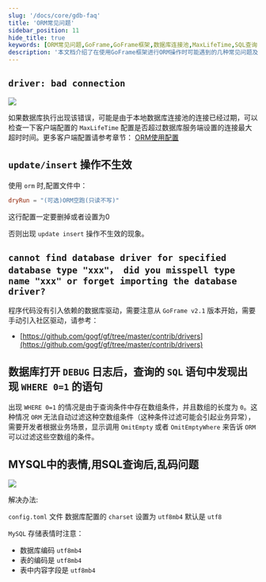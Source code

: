 ```yaml
---
slug: '/docs/core/gdb-faq'
title: 'ORM常见问题'
sidebar_position: 11
hide_title: true
keywords: [ORM常见问题,GoFrame,GoFrame框架,数据库连接池,MaxLifeTime,SQL查询,数据库驱动,调试日志,空数组条件,字符集设置]
description: '本文档介绍了在使用GoFrame框架进行ORM操作时可能遇到的几种常见问题及其解决方案，包括数据库连接池过期导致的连接错误、update和insert操作不生效、无法找到数据库驱动、查询条件带有WHERE 0=1的问题以及MySQL表情存储乱码问题等。同时给出了一些配置建议以优化使用体验。'
---
```


## `driver: bad connection`

![](/markdown/7b384b6f57115b11938d9c0a30dde732.png)

如果数据库执行出现该错误，可能是由于本地数据库连接池的连接已经过期，可以检查一下客户端配置的 `MaxLifeTime` 配置是否超过数据库服务端设置的连接最大超时时间。更多客户端配置请参考章节： [ORM使用配置](./ORM使用配置/ORM使用配置.md)

## `update/insert` 操作不生效

使用 `orm` 时,配置文件中：

```toml
dryRun = "(可选)ORM空跑(只读不写)"
```

这行配置一定要删掉或者设置为0

否则出现 `update insert` 操作不生效的现象。

## `cannot find database driver for specified database type "xxx"， did you misspell type name "xxx" or forget importing the database driver?`

程序代码没有引入依赖的数据库驱动，需要注意从 `GoFrame v2.1` 版本开始，需要手动引入社区驱动，请参考：

- [https://github.com/gogf/gf/tree/master/contrib/drivers](https://github.com/gogf/gf/tree/master/contrib/drivers)

## 数据库打开 `DEBUG` 日志后，查询的 `SQL` 语句中发现出现 `WHERE 0=1` 的语句

出现 `WHERE 0=1` 的情况是由于查询条件中存在数组条件，并且数组的长度为 `0`。这种情况 `ORM` 无法自动过滤这种空数组条件（这种条件过滤可能会引起业务异常），需要开发者根据业务场景，显示调用 `OmitEmpty` 或者 `OmitEmptyWhere` 来告诉 `ORM` 可以过滤这些空数组的条件。

## MYSQL中的表情,用SQL查询后,乱码问题

![](/markdown/867e951b823bb2652a6b7d62f70a1ff3.png)

解决办法:

`config.toml` 文件 数据库配置的 `charset` 设置为 `utf8mb4` 默认是 `utf8`

`MySQL` 存储表情时注意：

- 数据库编码 `utf8mb4`
- 表的编码是 `utf8mb4`
- 表中内容字段是 `utf8mb4`